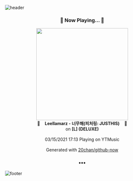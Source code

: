 ![header](https://capsule-render.vercel.app/api?type=wave&height=170&section=header&text=Hi.%20I'm%20SHIFT&fontColor=090707&fontAlignX=45&fontAlignY=65&fontSize=100)

<h3 align="center">🎵 Now Playing... 🎵</h3>
<p align="center">
  <a href="https://music.youtube.com/watch?v=P2w7AojKwlg">
    <img width="300" src="https://lh3.googleusercontent.com/BFCD6Jj70jcqb7ZAwyqGmfqARdU54zms61T88OR1qUCbiSvSF_jwMGKnF555suugJV_XgbAweo2KI619">
  </a>
  <br>
  🎵&nbsp&nbsp&nbsp <b>Leellamarz - 너무해(피처링: JUSTHIS)</b> &nbsp&nbsp&nbsp🎵
  <br>
  on <b>[L] (DELUXE)</b>
  
  <br />
  <br />
  03/15/2021 17:13 Playing on YTMusic
  <br />
  <br />
  Generated with <a href="https://github.com/20chan/github-now">20chan/github-now</a>
</p>

<h3 align="center">•••</h3>

![footer](https://capsule-render.vercel.app/api?type=wave&height=150&section=footer)
